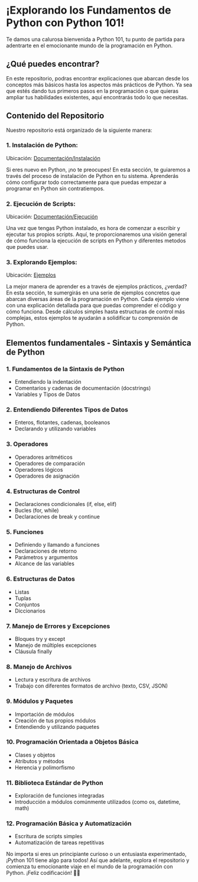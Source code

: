 # ¡Explorando los Fundamentos de Python con Python 101!

Te damos una calurosa bienvenida a Python 101, tu punto de partida para adentrarte en el emocionante mundo de la programación en Python.

## ¿Qué puedes encontrar?

En este repositorio, podras encontrar explicaciones que abarcan desde los conceptos más básicos hasta los aspectos más prácticos de Python. Ya sea que estés dando tus primeros pasos en la programación o que quieras ampliar tus habilidades existentes, aquí encontrarás todo lo que necesitas.

## Contenido del Repositorio

Nuestro repositorio está organizado de la siguiente manera:

### 1. Instalación de Python: 
Ubicación: [Documentación/Instalación](Documentación/Instalación)

Si eres nuevo en Python, ¡no te preocupes! En esta sección, te guiaremos a través del proceso de instalación de Python en tu sistema. Aprenderás cómo configurar todo correctamente para que puedas empezar a programar en Python sin contratiempos.

### 2. Ejecución de Scripts: 
Ubicación: [Documentación/Ejecución](Documentación/Ejecución)

Una vez que tengas Python instalado, es hora de comenzar a escribir y ejecutar tus propios scripts. Aquí, te proporcionaremos una visión general de cómo funciona la ejecución de scripts en Python y diferentes metodos que puedes usar. 

### 3. Explorando Ejemplos: 
Ubicación: [Ejemplos](Ejemplos)

La mejor manera de aprender es a través de ejemplos prácticos, ¿verdad? En esta sección, te sumergirás en una serie de ejemplos concretos que abarcan diversas áreas de la programación en Python. Cada ejemplo viene con una explicación detallada para que puedas comprender el código y cómo funciona. Desde cálculos simples hasta estructuras de control más complejas, estos ejemplos te ayudarán a solidificar tu comprensión de Python.

## Elementos fundamentales - Sintaxis y Semántica de Python

### 1. Fundamentos de la Sintaxis de Python
- Entendiendo la indentación
- Comentarios y cadenas de documentación (docstrings)
- Variables y Tipos de Datos

### 2. Entendiendo Diferentes Tipos de Datos
- Enteros, flotantes, cadenas, booleanos
- Declarando y utilizando variables

### 3. Operadores
- Operadores aritméticos
- Operadores de comparación
- Operadores lógicos
- Operadores de asignación

### 4. Estructuras de Control
- Declaraciones condicionales (if, else, elif)
- Bucles (for, while)
- Declaraciones de break y continue

### 5. Funciones
- Definiendo y llamando a funciones
- Declaraciones de retorno
- Parámetros y argumentos
- Alcance de las variables

### 6. Estructuras de Datos
- Listas
- Tuplas
- Conjuntos
- Diccionarios

### 7. Manejo de Errores y Excepciones
- Bloques try y except
- Manejo de múltiples excepciones
- Cláusula finally

### 8. Manejo de Archivos
- Lectura y escritura de archivos
- Trabajo con diferentes formatos de archivo (texto, CSV, JSON)

### 9. Módulos y Paquetes
- Importación de módulos
- Creación de tus propios módulos
- Entendiendo y utilizando paquetes

### 10. Programación Orientada a Objetos Básica
- Clases y objetos
- Atributos y métodos
- Herencia y polimorfismo

### 11. Biblioteca Estándar de Python
- Exploración de funciones integradas
- Introducción a módulos comúnmente utilizados (como os, datetime, math)

### 12. Programación Básica y Automatización
- Escritura de scripts simples
- Automatización de tareas repetitivas


No importa si eres un principiante curioso o un entusiasta experimentado, ¡Python 101 tiene algo para todos! Así que adelante, explora el repositorio y comienza tu emocionante viaje en el mundo de la programación con Python. ¡Feliz codificación! 🚀🐍
